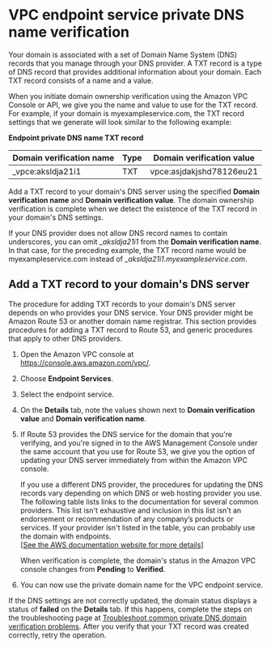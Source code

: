 # VPC endpoint service private DNS name verification<a name="endpoint-services-dns-validation"></a>

Your domain is associated with a set of Domain Name System \(DNS\) records that you manage through your DNS provider\. A TXT record is a type of DNS record that provides additional information about your domain\. Each TXT record consists of a name and a value\.

When you initiate domain ownership verification using the Amazon VPC Console or API, we give you the name and value to use for the TXT record\. For example, if your domain is myexampleservice\.com, the TXT record settings that we generate will look similar to the following example:


**Endpoint private DNS name TXT record**  

| Domain verification name | Type | Domain verification value | 
| --- | --- | --- | 
|  \_vpce:aksldja21i1  |  TXT  |  vpce:asjdakjshd78126eu21  | 

Add a TXT record to your domain's DNS server using the specified **Domain verification name** and **Domain verification value**\. The domain ownership verification is complete when we detect the existence of the TXT record in your domain's DNS settings\.

If your DNS provider does not allow DNS record names to contain underscores, you can omit *\_aksldja21i1* from the **Domain verification name**\. In that case, for the preceding example, the TXT record name would be myexampleservice\.com instead of *\_aksldja21i1\.myexampleservice\.com*\. 

## Add a TXT record to your domain's DNS server<a name="add-dns-txt-record"></a>

The procedure for adding TXT records to your domain's DNS server depends on who provides your DNS service\. Your DNS provider might be Amazon Route 53 or another domain name registrar\. This section provides procedures for adding a TXT record to Route 53, and generic procedures that apply to other DNS providers\.

1. Open the Amazon VPC console at [https://console\.aws\.amazon\.com/vpc/](https://console.aws.amazon.com/vpc/)\.

1. Choose **Endpoint Services**\.

1. Select the endpoint service\.

1. On the **Details** tab, note the values shown next to **Domain verification value** and **Domain verification name**\.

1. If Route 53 provides the DNS service for the domain that you're verifying, and you're signed in to the AWS Management Console under the same account that you use for Route 53, we give you the option of updating your DNS server immediately from within the Amazon VPC console\.

   If you use a different DNS provider, the procedures for updating the DNS records vary depending on which DNS or web hosting provider you use\. The following table lists links to the documentation for several common providers\. This list isn't exhaustive and inclusion in this list isn’t an endorsement or recommendation of any company’s products or services\. If your provider isn't listed in the table, you can probably use the domain with endpoints\.    
[\[See the AWS documentation website for more details\]](http://docs.aws.amazon.com/vpc/latest/privatelink/endpoint-services-dns-validation.html)

   When verification is complete, the domain's status in the Amazon VPC console changes from **Pending** to **Verified**\.

1. You can now use the private domain name for the VPC endpoint service\.

If the DNS settings are not correctly updated, the domain status displays a status of **failed** on the **Details** tab\. If this happens, complete the steps on the troubleshooting page at [Troubleshoot common private DNS domain verification problems](domain-verification-problems.md)\. After you verify that your TXT record was created correctly, retry the operation\.